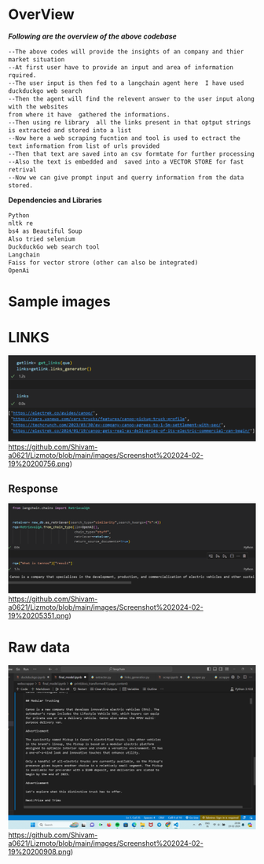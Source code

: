 #  OverView

***Following are the overview of the above codebase***
```
--The above codes will provide the insights of an company and thier market situation
--At first user have to provide an input and area of information rquired.
--The user input is then fed to a langchain agent here  I have used duckduckgo web search
--Then the agent will find the relevent answer to the user input along with the websites
from where it have  gathered the informations.
--Then using re library  all the links present in that optput strings is extracted and stored into a list
--Now here a web scraping fucntion and tool is used to ectract the text information from list of urls provided
--Then that text are saved into an csv formtate for further processing
--Also the text is embedded and  saved into a VECTOR STORE for fast retrival
--Now we can give prompt input and querry information from the data stored.

```


**Dependencies and Libraries**
```
Python
nltk re
bs4 as Beautiful Soup
Also tried selenium
DuckduckGo web search tool
Langchain
Faiss for vector strore (other can also be integrated)
OpenAi 
```

# Sample images 
# LINKS
![LINKS ](https://github.com/Shivam-a0621/Lizmoto/blob/main/images/Screenshot%202024-02-19%20200756.png)https://github.com/Shivam-a0621/Lizmoto/blob/main/images/Screenshot%202024-02-19%20200756.png)


## Response
![LINKS ](https://github.com/Shivam-a0621/Lizmoto/blob/main/images/Screenshot%202024-02-19%20205351.png)https://github.com/Shivam-a0621/Lizmoto/blob/main/images/Screenshot%202024-02-19%20205351.png)

# Raw data
![LINKS ](https://github.com/Shivam-a0621/Lizmoto/blob/main/images/Screenshot%202024-02-19%20200908.png)https://github.com/Shivam-a0621/Lizmoto/blob/main/images/Screenshot%202024-02-19%20200908.png)









